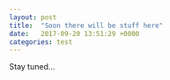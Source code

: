 ```yaml
---
layout: post
title:  "Soon there will be stuff here"
date:   2017-09-20 13:51:29 +0000
categories: test
---
```


Stay tuned...
